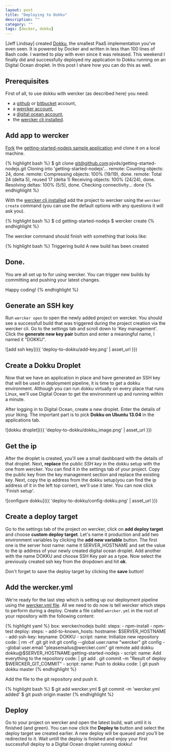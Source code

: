 ```yaml
---
layout: post
title: "Deploying to Dokku"
description: ""
category: ""
tags: [docker, dokku]
---
```


[Jeff Lindsay] created [Dokku](https://github.com/progrium/dokku), the smallest PaaS implementation you've even seen. It is powered by Docker and written in less than 100 lines of Bash code. I wanted to play with even since it was released. This weekend I finally did and successfully deployed my application to Dokku running on an Digital Ocean droplet. In this post I share how you can do this as well.

## Prerequisites

First of all, to use dokku with wercker (as described here) you need:

* a [github](http://github.com) or [bitbucket](http://bitbucket.org) account,
* a [wercker account](https://app.wercker.com/sessions/new),
* a [digital ocean account](https://www.digitalocean.com/login),
* the [wercker cli installed](http://devcenter.wercker.com/articles/gettingstarted/cli.html).

## Add app to wercker

[Fork](https://github.com/pjvds/getting-started-nodejs) the [getting-started-nodejs sample application](https://github.com/wercker/getting-started-nodejs) and clone it on a local machine.

{% highlight bash %}
$ git clone git@github.com:pjvds/getting-started-nodejs.git
Cloning into 'getting-started-nodejs'...
remote: Counting objects: 24, done.
remote: Compressing objects: 100% (19/19), done.
remote: Total 24 (delta 5), reused 17 (delta 1)
Receiving objects: 100% (24/24), done.
Resolving deltas: 100% (5/5), done.
Checking connectivity... done
{% endhighlight %}

With the [wercker cli installed](http://devcenter.wercker.com/articles/gettingstarted/cli.html) add the project to wercker
using the `wercker create` command (you can use the default options with any questions it will ask you).

{% highlight bash %}
$ cd getting-started-nodejs
$ wercker create
{% endhighlight %}

The wercker command should finish with something that looks like:

{% highlight bash %}
Triggering build
A new build has been created

Done.
-------------

You are all set up to for using wercker. You can trigger new builds by
committing and pushing your latest changes.

Happy coding!
{% endhighlight %}

## Generate an SSH key

Run `wercker open` to open the newly added project on wercker. You should see a successfull build that was triggered during the project creation via the wercker cli. Go to the settings tab and scroll down to 'Key management'. Click the __generate new key pair__ button and enter a meaningful name, I named it "DOKKU".

![add ssh key]({{ 'deploy-to-dokku/add-key.png' | asset_url }})

## Create a Dokku Droplet

Now that we have an application in place and have generated an SSH key that will be used in deployment pipeline, it is time to get a dokku environment. Although you can run dokku virtually on every place that runs Linux, we'll use Digital Ocean to get the environment up and running within a minute.

After logging in to Digital Ocean, create a new droplet. Enter the details of your liking. The important part is to pick __Dokku on Ubuntu 13.04__ in the applications tab.

![dokku droplet]({{ 'deploy-to-dokku/dokku_image.png' | asset_url }})

## Get the ip

After the droplet is created, you'll see a small dashboard with the details of that droplet. Next, **replace** the public *SSH key* in the dokku setup with the one from wercker. You can find it in the settings tab of your project. Copy the public key from the key management section and replace the existing key. Next, copy the ip address from the dokku setup(you can find the ip address of it in the left top corner), we'll use it later. You can now click 'Finish setup'.

![configure dokku]({{ 'deploy-to-dokku/config-dokku.png' | asset_url }})

## Create a deploy target

Go to the settings tab of the project on wercker, click on __add deploy target__ and choose __custom deploy target__. Let's name it production and add two environment variables by clicking the __add new variable__ button. The first one is the server host name:
name it SERVER\_HOSTNAME and set the value to the ip address of your newly created digital ocean droplet. Add another with the name DOKKU and choose SSH Key pair as a type. Now select the previously created ssh key from the dropdown and hit __ok__.

Don't forget to save the deploy target by clicking the __save__ button!

## Add the wercker.yml

We're ready for the last step which is setting up our deployment pipeline using the [wercker.yml file](http://devcenter.wercker.com/articles/werckeryml/). All we need to do now is tell wercker which steps to perform during a deploy. Create a file called `wercker.yml` in the root of your repository with the following content:

{% highlight yaml %}
box: wercker/nodejs
build:
  steps:
    - npm-install
    - npm-test
deploy:
  steps:
    - add-to-known_hosts:
        hostname: $SERVER_HOSTNAME
    - add-ssh-key:
        keyname: DOKKU
    - script:
        name: Initialize new repository
        code: |
            rm -rf .git
          git init
          git config --global user.name "wercker"
          git config --global user.email "pleasemailus@wercker.com"
          git remote add dokku dokku@$SERVER_HOSTNAME:getting-started-nodejs
    - script:
        name: Add everything to the repository
        code: |
          git add .
          git commit -m "Result of deploy $WERCKER_GIT_COMMIT"
    - script:
        name: Push to dokku
        code: |
          git push dokku master
{% endhighlight %}

Add the file to the git repository and push it.

{% highlight bash %}
$ git add wercker.yml
$ git commit -m 'wercker.yml added'
$ git push origin master
{% endhighlight %}

## Deploy

Go to your project on wercker and open the latest build, wait until it is finished (and green). You can now click the __Deploy to__ button and select the deploy target we created earlier. A new deploy will be queued and you'll be redirected to it.
Wait untill the deploy is finished and enjoy your first successfull deploy to a Digital Ocean droplet running dokku!